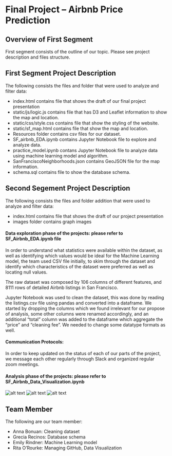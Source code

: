 # Final Project – Airbnb Price Prediction

## Overview of First Segment 
First segment consists of the outline of our topic. Please see project description and files structure.

## First Segment Project Description
The following consists the files and folder that were used to analyze and filter data:
* index.html contains file that shows the draft of our final project presentation
* static/js/logic.js contains file that has D3 and Leaflet information to show the map and location.
* static/css/style.css contains file that show the styling of the website.
* static/sf_map.html contains file that show the map and location.
* Resources folder contains csv files for our dataset.
* SF_airbnb_EDA.ipynb contains Jupyter Notebook file to explore and analyze data.
* practice_model.ipynb contans Jupyter Notebook file to analyze data using machine learning model and algorithm.
* SanFranciscoNeighborhoods.json contains GeoJSON file for the map information.
* schema.sql contains file to show the database schema.

## Second Segement Project Description
The following consists the files and folder addition that were used to analyze and filter data:
* index.html contains file that shows the draft of our project presentation
* images folder contains graph images

#### Data exploration phase of the projects: please refer to SF_Airbnb_EDA.ipynb file
In order to understand what statistics were available within the dataset, as well as identifying which values would be ideal for the Machine Learning model, the team used CSV file initially, to skim through the dataset and identify which characteristics of the dataset were preferred as well as locating null values.

The raw dataset was composed by 106 columns of different features, and 8111 rows of detailed Airbnb listings in San Francisco. 

Jupyter Notebook was used to clean the dataset, this was done by reading the listings.csv file using pandas and converted into a dataframe. We started by dropping the columns which we found irrelevant for our propose of analysis, some other columns were renamed accordingly, and an additional “total” column was added to the dataframe which aggregate the “price” and “cleaning fee”. We needed to change some datatype formats as well.

#### Communication Protocols: 
In order to keep updated on the status of each of our parts of the project, we message each other regularly through Slack and organized regular zoom meetings.

#### Analysis phase of the projects: please refer to SF_Airbnb_Data_Visualization.ipynb
![alt text](images/correlation_matrix.png)
![alt text](images/property_room_price.png)
![alt text](images/property_type_vs_price.png)


## Team Member
The following are our team member:
* Anna Bonuan: Cleaning dataset
* Grecia Recinos: Database schema
* Emily Rindner: Machine Learning model 
* Rita O’Rourke: Managing GitHub, Data Visualization
